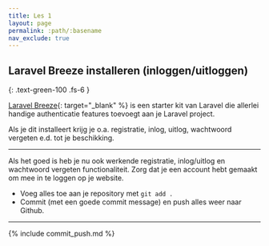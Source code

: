 ```yaml
---
title: Les 1
layout: page
permalink: :path/:basename
nav_exclude: true
---
```


## Laravel Breeze installeren (inloggen/uitloggen)
{: .text-green-100 .fs-6 }

[Laravel Breeze](https://laravel.com/docs/9.x/starter-kits#laravel-breeze){: target="_blank" %} is een starter kit van Laravel die
allerlei handige authenticatie features toevoegt aan je Laravel project.

Als je dit installeert krijg je o.a. registratie, inlog, uitlog, wachtwoord vergeten e.d. tot je beschikking.

---

Als het goed is heb je nu ook werkende registratie, inlog/uitlog en wachtwoord vergeten functionaliteit.
Zorg dat je een account hebt gemaakt om mee in te loggen op je website.

- Voeg alles toe aan je repository met `git add .`
- Commit (met een goede commit message) en push alles weer naar Github.

---

{% include commit_push.md %}


